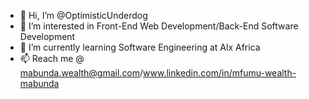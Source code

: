 - 👋 Hi, I’m @OptimisticUnderdog
- 👀 I’m interested in Front-End Web Development/Back-End Software Development
- 🌱 I’m currently learning Software Engineering at Alx Africa
- 📫 Reach me @ mabunda.wealth@gmail.com/www.linkedin.com/in/mfumu-wealth-mabunda

<!---
OptimisticUnderdog/OptimisticUnderdog is a ✨ special ✨ repository because its `README.md` (this file) appears on your GitHub profile.
You can click the Preview link to take a look at your changes.
--->
